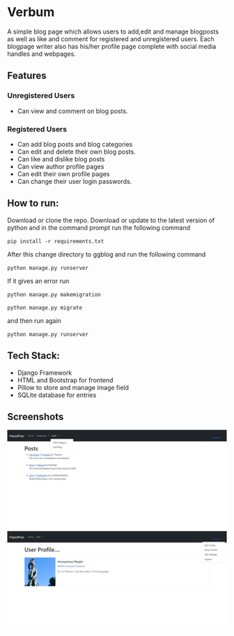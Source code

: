# Verbum

A simple blog page which allows users to add,edit and manage blogposts as well as like and comment for registered and unregistered users. Each blogpage writer also has his/her profile page complete with social media handles and webpages. 

## Features
### Unregistered Users
- Can view and comment on blog posts.
### Registered Users
- Can add blog posts and blog categories
- Can edit and delete their own blog posts.
- Can like and dislike blog posts
- Can view author profile pages
- Can edit their own profile pages
- Can change their user login passwords.

## How to run:

Download or clone the repo. Download or update to the latest version of python and in the command prompt run the following command

```
pip install -r requirements.txt
```
After this change directory to ggblog and run the following command
```
python manage.py runserver
```
If it gives an error run
```
python manage.py makemigration
```
```
python manage.py migrate
```
and then run again
```
python manage.py runserver
```

## Tech Stack:

- Django Framework
- HTML and Bootstrap for frontend
- Pillow to store and manage image field
- SQLite database for entries

## Screenshots
![Alt Text](Screenshot2.jpeg)
![Alt Text](Screenshot1.jpeg)
